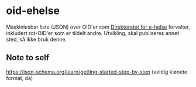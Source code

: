 # oid-ehelse

Maskinlesbar liste (JSON) over OID'er som [Direktoratet for e-helse](https://www.ehelse.no/) forvalter, 
inkludert rot-OID'er som er tildelt andre. 
Utvikling, skal publiseres annet sted, så ikke bruk denne.

## Note to self

https://json-schema.org/learn/getting-started-step-by-step (veldig klønete format, da)